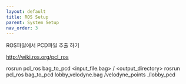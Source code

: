 ```yaml
---
layout: default
title: ROS Setup
parent: System Setup
nav_order: 3
---
```


ROS파일에서 PCD파일 추출 하기


http://wiki.ros.org/pcl_ros

rosrun pcl_ros bag_to_pcd <input_file.bag> /<topic> <output_directory>
rosrun pcl_ros bag_to_pcd lobby_velodyne.bag /velodyne_points ./lobby_pcd
